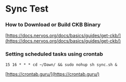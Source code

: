 # Sync Test

### How to Download or Build CKB Binary
[https://docs.nervos.org/docs/basics/guides/get-ckb/](https://docs.nervos.org/docs/basics/guides/get-ckb/)

### Setting scheduled tasks using crontab

`
15 16 * * * cd ~/Dawn/ && sudo nohup sh sync.sh &
`

[https://crontab.guru/](https://crontab.guru/)

